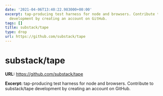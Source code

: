 ```yaml
---
date: '2021-04-06T13:40:22.983000+00:00'
excerpt: tap-producing test harness for node and browsers. Contribute to substack/tape
  development by creating an account on GitHub.
tags: []
title: substack/tape
type: drop
url: https://github.com/substack/tape
---
```


# substack/tape

**URL:** https://github.com/substack/tape

**Excerpt:** tap-producing test harness for node and browsers. Contribute to substack/tape development by creating an account on GitHub.
